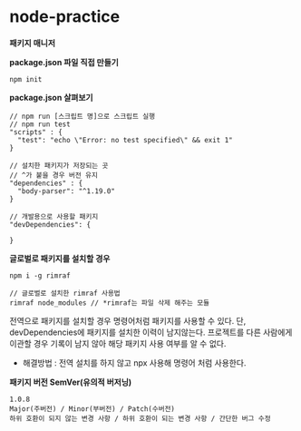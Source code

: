 # node-practice

**패키지 매니저**

**package.json 파일 직접 만들기**

```
npm init
```

**package.json 살펴보기**

```
// npm run [스크립트 명]으로 스크립트 실행
// npm run test
"scripts" : {
  "test": "echo \"Error: no test specified\" && exit 1"
}

// 설치한 패키지가 저장되는 곳
// ^가 붙을 경우 버전 유지
"dependencies" : {
  "body-parser": "^1.19.0"
}

// 개발용으로 사용할 패키지
"devDependencies": {

}
```

**글로벌로 패키지를 설치할 경우**

```
npm i -g rimraf

// 글로벌로 설치한 rimraf 사용법 
rimraf node_modules // *rimraf는 파일 삭제 해주는 모듈
```

전역으로 패키지를 설치할 경우 명령어처럼 패키지를 사용할 수 있다. 
단, devDependencies에 패키지를 설치한 이력이 남지않는다. 프로젝트를 다른 사람에게 이관할 경우 기록이 남지 않아 해당 패키지 사용 여부를 알 수 없다.

- 해결방법 : 전역 설치를 하지 않고 npx 사용해 명령어 처럼 사용한다.

**패키지 버전 SemVer(유의적 버저닝)**

```
1.0.8
Major(주버전) / Minor(부버전) / Patch(수버전)
하위 호환이 되지 않는 변경 사항 / 하위 호환이 되는 변경 사항 / 간단한 버그 수정
```

